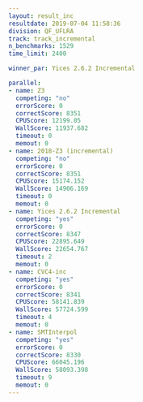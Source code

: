 ```yaml
---
layout: result_inc
resultdate: 2019-07-04 11:58:36
division: QF_UFLRA
track: track_incremental
n_benchmarks: 1529
time_limit: 2400

winner_par: Yices 2.6.2 Incremental

parallel:
- name: Z3
  competing: "no"
  errorScore: 0
  correctScore: 8351
  CPUScore: 12199.05
  WallScore: 11937.682
  timeout: 0
  memout: 0
- name: 2018-Z3 (incremental)
  competing: "no"
  errorScore: 0
  correctScore: 8351
  CPUScore: 15174.152
  WallScore: 14906.169
  timeout: 0
  memout: 0
- name: Yices 2.6.2 Incremental
  competing: "yes"
  errorScore: 0
  correctScore: 8347
  CPUScore: 22895.649
  WallScore: 22654.767
  timeout: 2
  memout: 0
- name: CVC4-inc
  competing: "yes"
  errorScore: 0
  correctScore: 8341
  CPUScore: 58141.839
  WallScore: 57724.599
  timeout: 4
  memout: 0
- name: SMTInterpol
  competing: "yes"
  errorScore: 0
  correctScore: 8330
  CPUScore: 66045.196
  WallScore: 58093.398
  timeout: 9
  memout: 0
---
```

